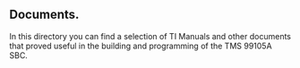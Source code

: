 ## Documents.
In this directory you can find a selection of TI Manuals and other documents that proved useful in the building and programming of the TMS 99105A SBC.
